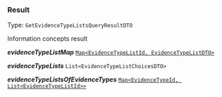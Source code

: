 

### Result

Type: `GetEvidenceTypeListsQueryResultDTO`

Information concepts result

  
<article>

***evidenceTypeListMap*** [`Map<EvidenceTypeListId, EvidenceTypeListDTO>`](/docs/evidencetypeid--page#evidencetypeid) 

</article>
<article>

***evidenceTypeLists*** `List<EvidenceTypeListChoicesDTO>` 

</article>
<article>

***evidenceTypeListsOfEvidenceTypes*** [`Map<EvidenceTypeId, List<EvidenceTypeListId>>`](/docs/evidencetypeid--page#evidencetypeid) 

</article>

